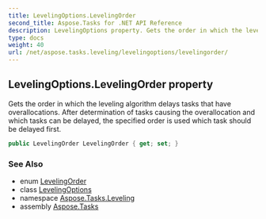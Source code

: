 ```yaml
---
title: LevelingOptions.LevelingOrder
second_title: Aspose.Tasks for .NET API Reference
description: LevelingOptions property. Gets the order in which the leveling algorithm delays tasks that have overallocations. After determination of tasks causing the overallocation and which tasks can be delayed the specified order is used which task should be delayed first
type: docs
weight: 40
url: /net/aspose.tasks.leveling/levelingoptions/levelingorder/
---
```

## LevelingOptions.LevelingOrder property

Gets the order in which the leveling algorithm delays tasks that have overallocations. After determination of tasks causing the overallocation and which tasks can be delayed, the specified order is used which task should be delayed first.

```csharp
public LevelingOrder LevelingOrder { get; set; }
```

### See Also

* enum [LevelingOrder](../../levelingorder/)
* class [LevelingOptions](../)
* namespace [Aspose.Tasks.Leveling](../../levelingoptions/)
* assembly [Aspose.Tasks](../../../)


